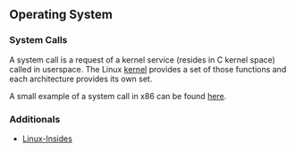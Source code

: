 ## Operating System


### System Calls

A system call is a request of a kernel service (resides in C kernel space) called in userspace. The Linux [kernel](https://en.wikipedia.org/wiki/Kernel_(operating_system)) provides a set of those functions and each architecture provides its own set.

A small example of a system call in x86 can be found [here](https://0xax.gitbooks.io/linux-insides/content/SysCall/linux-syscall-1.html).

### Additionals

- [Linux-Insides](https://0xax.gitbooks.io/linux-insides/content/Initialization/)
